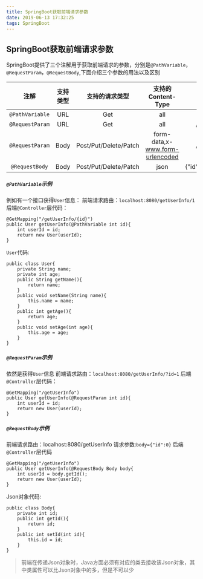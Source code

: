 ```yaml
---
title: SpringBoot获取前端请求参数
date: 2019-06-13 17:32:25
tags: SpringBoot
---
```

## SpringBoot获取前端请求参数
SpringBoot提供了三个注解用于获取前端请求的参数，分别是`@PathVariable`，`@RequestParam`，`@RequestBody`,下面介绍三个参数的用法以及区别

| 注解 | 支持类型 | 支持的请求类型 | 支持的Content-Type | 请求示例 |
| :---: | :---: | :---: | :---: | :---: |
| `@PathVariable` | URL | Get | all | /orders/{id} |
| `@RequestParam`  | URL | Get | all | /orders?id=1 |
| `@RequestParam`  | Body | Post/Put/Delete/Patch | form-data,x-www.form-urlencoded | /orders?id=1 |
| `@RequestBody`  | Body | Post/Put/Delete/Patch | json | {"id":1,"name":"aa"} |

##### `@PathVariable`示例
例如有一个接口获得`User`信息：
前端请求路由：`localhost:8080/getUserInfo/1`
后端`@Controller`层代码：
```
@GetMapping("/getUserInfo/{id}")
public User getUserInfo(@PathVariable int id){
    int userId = id;
    return new User(userId);
}
```
`User`代码:
```
public class User{
    private String name;
    private int age;
    public String getName(){
        return name;
    }
    public void setName(String name){
        this.name = name;
    }
    public int getAge(){
        return age;
    }
    public void setAge(int age){
        this.age = age;
    }
}
```
##### `@RequestParam`示例
依然是获得`User`信息
前端请求路由：`localhost:8080/getUserInfo/?id=1`
后端`@Controller`层代码：
```
@GetMapping("/getUserInfo")
public User getUserInfo(@RequestParam int id){
    int userId = id;
    return new User(userId);
}
```
##### `@RequestBody`示例
前端请求路由：localhost:8080/getUserInfo
请求参数:`body={"id":0}`
后端`@Controller`层代码
```
@GetMapping("/getUserInfo")
public User getUserInfo(@RequestBody Body body{
    int userId = body.getId();
    return new User(userId);
}
```
Json对象代码:
```
public class Body{
    private int id;
    public int getId(){
        return id;
    }
    public int setId(int id){
        this.id = id;
    }    
}
```
>前端在传递Json对象时，Java方面必须有对应的类去接收该Json对象，其中类属性可以比Json对象中的多，但是不可以少
